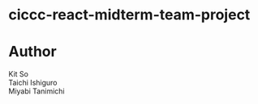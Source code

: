 # ciccc-react-midterm-team-project

# Author
Kit So <br/>
Taichi Ishiguro <br/>
Miyabi Tanimichi <br/>
